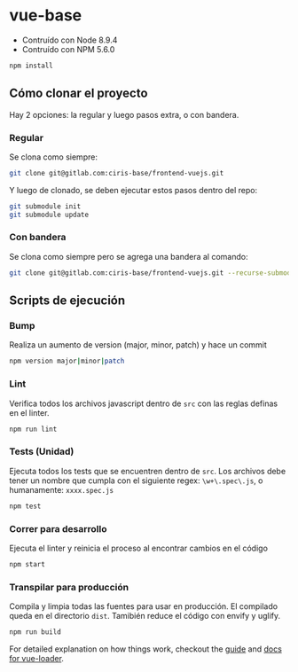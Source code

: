 # vue-base
- Contruído con Node 8.9.4
- Contruído con NPM 5.6.0

``` bash
npm install
```

## Cómo clonar el proyecto
Hay 2 opciones: la regular y luego pasos extra, o con bandera.

### Regular
Se clona como siempre:
``` bash
git clone git@gitlab.com:ciris-base/frontend-vuejs.git
```
Y luego de clonado, se deben ejecutar estos pasos dentro del repo:
``` bash
git submodule init
git submodule update
```

### Con bandera
Se clona como siempre pero se agrega una bandera al comando:
``` bash
git clone git@gitlab.com:ciris-base/frontend-vuejs.git --recurse-submodules
```

## Scripts de ejecución
### Bump
Realiza un aumento de version (major, minor, patch) y hace un commit
``` bash
npm version major|minor|patch
```

### Lint
Verifica todos los archivos javascript dentro de `src` con las reglas definas en el linter.
``` bash
npm run lint
```

### Tests (Unidad)
Ejecuta todos los tests que se encuentren dentro de `src`. Los archivos debe tener un nombre que cumpla con el siguiente regex: `\w+\.spec\.js`, o humanamente: `xxxx.spec.js`
``` bash
npm test
```

### Correr para desarrollo
Ejecuta el linter y reinicia el proceso al encontrar cambios en el código
``` bash
npm start
```

### Transpilar para producción
Compila y limpia todas las fuentes para usar en producción. El compilado queda en el directorio `dist`.
Tamibién reduce el código con envify y uglify.
``` bash
npm run build
```

For detailed explanation on how things work, checkout the [guide](http://vuejs-templates.github.io/webpack/) and [docs for vue-loader](http://vuejs.github.io/vue-loader).
